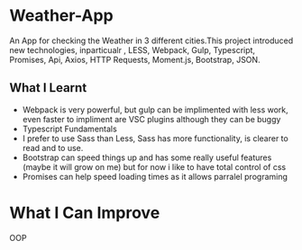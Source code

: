 # Weather-App
An App for checking the Weather in 3 different cities.This project introduced new technologies, inparticualr , LESS, Webpack, Gulp, Typescript, Promises, Api, Axios, HTTP Requests, Moment.js, Bootstrap, JSON.

## What I Learnt
* Webpack is very powerful, but gulp can be implimented with less work, even faster to impliment are VSC plugins although they can be buggy
* Typescript Fundamentals
* I prefer to use Sass than Less, Sass has more functionality, is clearer to read and to use.
* Bootstrap can speed things up and has some really useful features (maybe it will grow on me) but for now i like to have total control of css 
* Promises can help speed loading times as it allows parralel programing

# What I Can Improve
OOP
